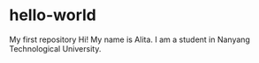 # hello-world
My first repository
Hi! My name is Alita. I am a student in Nanyang Technological University. 
